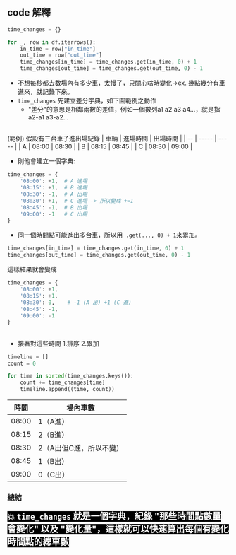 ## code 解釋
```python 
time_changes = {}

for _, row in df.iterrows():
    in_time = row["in_time"]
    out_time = row["out_time"]
    time_changes[in_time] = time_changes.get(in_time, 0) + 1
    time_changes[out_time] = time_changes.get(out_time, 0) - 1
```
- 不想每秒都去數場內有多少車，太慢了，只關心啥時變化->ex. 幾點幾分有車進來，就記錄下來。
- ```time_changes``` 先建立差分字典，如下圖範例之動作
    - "差分"的意思是相鄰兩數的差值，例如一個數列a1 a2 a3 a4...，就是指a2-a1 a3-a2...
##
(範例) 假設有三台車子進出場紀錄
| 車輛 | 進場時間  | 出場時間  |
| -- | ----- | ----- |
| A  | 08:00 | 08:30 |
| B  | 08:15 | 08:45 |
| C  | 08:30 | 09:00 |
- 則他會建立一個字典:
```python
time_changes = {
    '08:00': +1,  # A 進場
    '08:15': +1,  # B 進場
    '08:30': -1,  # A 出場
    '08:30': +1,  # C 進場 -> 所以變成 +=1
    '08:45': -1,  # B 出場
    '09:00': -1   # C 出場
}
```
- 同一個時間點可能進出多台車，所以用``` .get(..., 0) + 1```來累加。
```python
time_changes[in_time] = time_changes.get(in_time, 0) + 1
time_changes[out_time] = time_changes.get(out_time, 0) - 1
```
這樣結果就會變成
```python
time_changes = {
    '08:00': +1,
    '08:15': +1,
    '08:30': 0,    # -1 (A 出) +1 (C 進)
    '08:45': -1,
    '09:00': -1
}
```
##
- 接著對這些時間 1.排序 2.累加
```python
timeline = []
count = 0

for time in sorted(time_changes.keys()):
    count += time_changes[time]
    timeline.append((time, count))
```
| 時間    | 場內車數          |
| ----- | ------------- |
| 08:00 | 1（A進）         |
| 08:15 | 2（B進）         |
| 08:30 | 2（A出但C進，所以不變） |
| 08:45 | 1（B出）         |
| 09:00 | 0（C出）         |



### 總結
<span style="color: white; background-color: black; font-size: 20px"><b>💥 ```time_changes``` 就是一個字典，紀錄 "那些時間點數量會變化" 以及 "變化量"，這樣就可以快速算出每個有變化時間點的總車數</b></span>



